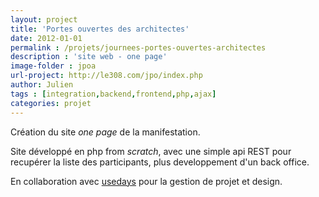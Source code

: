 ```yaml
---
layout: project
title: 'Portes ouvertes des architectes'
date: 2012-01-01
permalink : /projets/journees-portes-ouvertes-architectes
description : 'site web - one page'
image-folder : jpoa
url-project: http://le308.com/jpo/index.php
author: Julien
tags : [integration,backend,frontend,php,ajax]
categories: projet
---
```


Création du site _one page_ de la manifestation.

Site développé en php from _scratch_, avec une simple api REST pour recupérer la liste des participants, plus developpement d'un back office.

En collaboration avec [usedays](http://www.usedaystudio.com/) pour la gestion de projet et design.